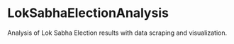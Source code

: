 # LokSabhaElectionAnalysis
Analysis of Lok Sabha Election results with data scraping and visualization.
